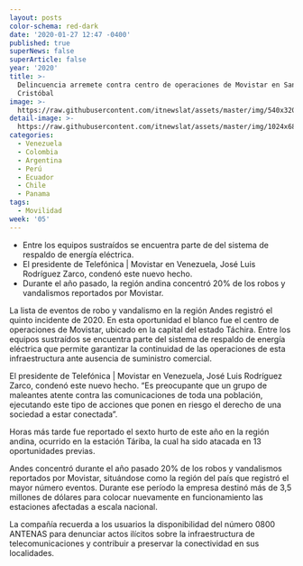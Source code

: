 ```yaml
---
layout: posts
color-schema: red-dark
date: '2020-01-27 12:47 -0400'
published: true
superNews: false
superArticle: false
year: '2020'
title: >-
  Delincuencia arremete contra centro de operaciones de Movistar en San
  Cristóbal
image: >-
  https://raw.githubusercontent.com/itnewslat/assets/master/img/540x320/Movistar-San-Cristobal-p.jpg
detail-image: >-
  https://raw.githubusercontent.com/itnewslat/assets/master/img/1024x680/Movistar-San-Cristobal-g.jpg
categories:
  - Venezuela
  - Colombia
  - Argentina
  - Perú
  - Ecuador
  - Chile
  - Panama
tags:
  - Movilidad
week: '05'
---
```

-	Entre los equipos sustraídos se encuentra parte de del sistema de respaldo de energía eléctrica.
-	El presidente de Telefónica | Movistar en Venezuela, José Luis Rodríguez Zarco, condenó este nuevo hecho. 
-	Durante el año pasado, la región andina concentró 20% de los robos y vandalismos reportados por Movistar.

La lista de eventos de robo y vandalismo en la región Andes registró el quinto incidente de 2020. En esta oportunidad el blanco fue el centro de operaciones de Movistar, ubicado en la capital del estado Táchira. 
Entre los equipos sustraídos se encuentra parte del sistema de respaldo de energía eléctrica que permite garantizar la continuidad de las operaciones de esta infraestructura ante ausencia de suministro comercial.

El presidente de Telefónica | Movistar en Venezuela, José Luis Rodríguez Zarco, condenó este nuevo hecho. “Es preocupante que un grupo de maleantes atente contra las comunicaciones de toda una población, ejecutando este tipo de acciones que ponen en riesgo el derecho de una sociedad a estar conectada”.

Horas más tarde fue reportado el sexto hurto de este año en la región andina, ocurrido en la estación Táriba, la cual ha sido atacada en 13 oportunidades previas.

Andes concentró durante el año pasado 20% de los robos y vandalismos reportados por Movistar, situándose como la región del país que registró el mayor número eventos. Durante ese período la empresa destinó más de 3,5 millones de dólares para colocar nuevamente en funcionamiento las estaciones afectadas a escala nacional.

La compañía recuerda a los usuarios la disponibilidad del número 0800 ANTENAS para denunciar actos ilícitos sobre la infraestructura de telecomunicaciones y contribuir a preservar la conectividad en sus localidades.